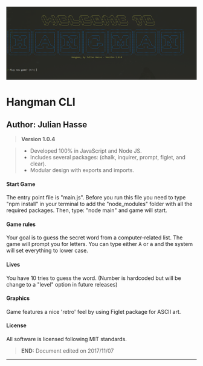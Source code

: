![Alt text](/images/hangman.png?raw=true)

Hangman CLI
===================



Author: Julian Hasse
--------------------


> **Version 1.0.4**

> - Developed 100% in JavaScript and Node JS.
> - Includes several packages: (chalk, inquirer, prompt, figlet, and clear).
> - Modular design with exports and imports.

#### <i class="icon-file"></i> Start Game

The entry point file is "main.js". Before you run this file you need to type "npm install" in your terminal to add the "node_modules" folder with all the required packages. Then, type: "node main" and game will start.

#### <i class="icon-folder-open"></i> Game rules

Your goal is to guess the secret word from a computer-related list. The game will prompt you for letters. You can type either <kbd>A</kbd> or <kbd>a</kbd>
and the system will set everything to lower case.

#### <i class="icon-pencil"></i> Lives

You have 10 tries to guess the word. (Number is hardcoded but will be change to a "level" option in future releases)

#### <i class="icon-trash"></i> Graphics

Game features a nice 'retro' feel by using Figlet package for ASCII art.

#### <i class="icon-hdd"></i> License

All software is licensed following MIT standards.

> **END:** Document edited on 2017/11/07


----------
